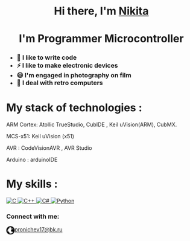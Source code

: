 <h1 align="center">Hi there, I'm <a href= target="_blank">Nikita</a>

<h1 align="center"> I'm Programmer Microcontroller
<h3 align="left" alt = "master">

- 💬 I like to write code 
- ⚡ I like to make electronic devices
- 😄 I'm engaged in photography on film
- 🌱 I deal with retro computers

# **My stack of technologies** :
ARM Cortex: 
Atollic TrueStudio, CubIDE , Keil uVision(ARM), CubMX.

MCS-x51: Keil uVision (x51) 

AVR : CodeVisionAVR , AVR Studio

Arduino  : arduinoIDE

# My skills :
<p align="left">
<a href="https://docs.microsoft.com/en-us/cpp/?view=msvc-170" target="_blank" rel="noreferrer"><img src="https://raw.githubusercontent.com/danielcranney/readme-generator/main/public/icons/skills/c-colored.svg" width="36" height="36" alt="C" /> </a><a href="https://docs.microsoft.com/en-us/cpp/?view=msvc-170" target="_blank" rel="noreferrer"><img src="https://raw.githubusercontent.com/danielcranney/readme-generator/main/public/icons/skills/cplusplus-colored.svg" width="36" height="36" alt="C++" />
</a><a href="https://docs.microsoft.com/en-us/dotnet/csharp/" target="_blank" rel="noreferrer"><img src="https://raw.githubusercontent.com/danielcranney/readme-generator/main/public/icons/skills/csharp-colored.svg" width="36" height="36" alt="C#" />
</a><a href="https://www.python.org/" target="_blank" rel="noreferrer"><img src="https://raw.githubusercontent.com/danielcranney/readme-generator/main/public/icons/skills/python-colored.svg" width="36" height="36" alt="Python" /></a>
</p>

### Connect with me:

<img align="left" alt="master" width="22px" src="https://raw.githubusercontent.com/iconic/open-iconic/master/svg/globe.svg" /> pronichev17@bk.ru